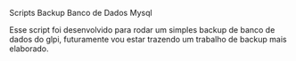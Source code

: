 Scripts Backup Banco de Dados Mysql

Esse script foi desenvolvido para rodar um simples backup de banco de dados do glpi, futuramente vou estar trazendo um trabalho de backup mais elaborado.
